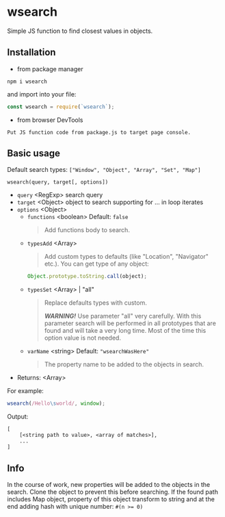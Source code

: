 # wsearch
Simple JS function to find closest values in objects.
## Installation
- from package manager
```
npm i wsearch
```
and import into your file:
```js
const wsearch = require(`wsearch`);
```
- from browser DevTools
```
Put JS function code from package.js to target page console.
```
## Basic usage
Default search types: `["Window", "Object", "Array", "Set", "Map"]`
```
wsearch(query, target[, options])
```
- `query` \<RegExp\> search query
- `target` \<Object\> object to search supporting for ... in loop iterates
- `options` \<Object\>
	- `functions` \<boolean\> Default: `false`
		> Add functions body to search.
	- `typesAdd` \<Array\>
		> Add custom types to defaults (like "Location", "Navigator" etc.). You can get type of any object:
		```js
		Object.prototype.toString.call(object);
		```
	- `typesSet` \<Array\> | "all"
		> Replace defaults types with custom.
		>
		> ***WARNING!*** Use parameter "all" very carefully. With this parameter search will be performed in all prototypes that are found and will take a very long time. Most of the time this option value is not needed.
	- `varName` \<string\> Default: `"wsearchWasHere"`
		> The property name to be added to the objects in search.
- Returns: \<Array\>

For example:
```js
wsearch(/Hello\sworld/, window);
```
Output:
```
[
	[<string path to value>, <array of matches>],
	...
]
```
## Info
In the course of work, new properties will be added to the objects in the search.
Сlone the object to prevent this before searching.
If the found path includes Map object, property of this object transform to string and at the end adding hash with unique number: `#(n >= 0)`

